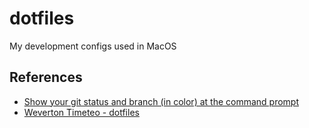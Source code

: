 # dotfiles
My development configs used in MacOS

## References
 - [Show your git status and branch (in color) at the command prompt](https://coderwall.com/p/pn8f0g/show-your-git-status-and-branch-in-color-at-the-command-prompt)
 - [Weverton Timeteo - dotfiles](https://github.com/wevtimoteo/dotfiles)
